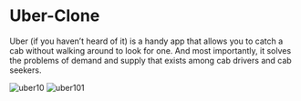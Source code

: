 # Uber-Clone

Uber (if you haven’t heard of it) is a handy app that allows you to catch a cab without walking around to look for one. And most importantly, it solves the problems of demand and supply that exists among cab drivers and cab seekers.

![uber10](https://user-images.githubusercontent.com/33973666/54482511-d93e9000-486a-11e9-8bba-b73791ade1ed.png)
![uber101](https://user-images.githubusercontent.com/33973666/54482553-5ec24000-486b-11e9-911f-9c00d13f3f1e.png)


